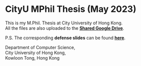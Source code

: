 # CityU MPhil Thesis (May 2023)
This is my M.Phil. Thesis at City University of Hong Kong.<br>
All the files are also uploaded to the [**Shared Google Drive**](https://drive.google.com/drive/folders/19S3kFNKkYECGZVttX3YdKRd0RwoH4MVF?usp=sharing).

P.S. The corresponding **defense slides** can be found [**here**](https://shuyuej.com/files/Thesis/MPhil-Thesis-Defense-Presentation-ShuyueJia.pdf).

Department of Computer Science,<br>
City University of Hong Kong,<br>
Kowloon Tong, Hong Kong
